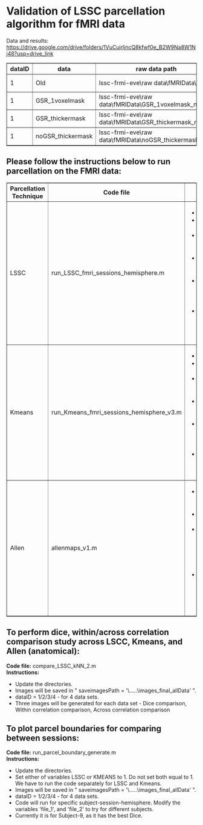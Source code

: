 # Validation of LSSC parcellation algorithm for fMRI data

Data and results: https://drive.google.com/drive/folders/1VuCujrljncQ8kfwf0e_B2W9Na8W1Nj48?usp=drive_link
<table border="1">
  <tr>
    <th>dataID</th>
    <th>data</th>
    <th>raw data path</th>
    <th>results path</th>
  </tr>
  <tr>
    <td>1</td>
    <td>Old</td>
    <td>lssc-frmi-eve\raw data\fMRIData\REST</td>
    <td>lssc-frmi-eve\raw data\fMRIData\Results\REST_results</td>
  </tr>
  <tr>
    <td>1</td>
    <td>GSR_1voxelmask</td>
    <td>lssc-frmi-eve\raw data\fMRIData\GSR_1voxelmask_new</td>
    <td>lssc-frmi-eve\raw data\fMRIData\Results\GSR_1voxelmask_results</td>
  </tr>
  <tr>
    <td>1</td>
    <td>GSR_thickermask</td>
    <td>lssc-frmi-eve\raw data\fMRIData\GSR_thickermask_new</td>
    <td>lssc-frmi-eve\raw data\fMRIData\Results\GSR_thickermask_results</td>
  </tr>
  <tr>
    <td>1</td>
    <td>noGSR_thickermask</td>
    <td>lssc-frmi-eve\raw data\fMRIData\noGSR_thickermask_new</td>
    <td>lssc-frmi-eve\raw data\fMRIData\Results\noGSR_thickermask_results</td>
  </tr>
</table>

## Please follow the instructions below to run parcellation on the FMRI data:
<table border="1">
  <tr>
    <th>Parcellation Technique</th>
    <th>Code file</th>
    <th>Instructions</th>
  </tr>
  <tr>
    <td>LSSC</td>
    <td>run_LSSC_fmri_sessions_hemisphere.m</td>
    <td> 
      <ul>
        <li>Update the directories. </li>
        <li>dataID = 1/2/3/4 - for 4 data sets. </li>
        <li>RUN_LSSC = 0/1 - to run and generate LSSC parcellation images, mat files.</li>
        <li>RUN_DICE_SIMILARITY = 0/1 - Dice computation subject-wise. Run only after LSSC.</li>
        <li>RUN_TEMPORAL_CORR = 0/1 - Within and across temporal correlations subject-wise. Run only after LSSC.</li>
        <li>Look for "cfg" structure and "runROI_meso_nlm_new_v2.m" file to modify LSSC parameters.</li>
      </ul>
    </td>
  </tr>
  <tr>
    <td>Kmeans</td>
    <td>run_Kmeans_fmri_sessions_hemisphere_v3.m</td>
    <td>
      <ul>
        <li>Update the directories. </li>
        <li>dataID = 1/2/3/4 - for 4 data sets. </li>
        <li>RUN_KNN = 0/1 - to run and generate Kmeans parcellation images, mat files.</li>
        <li>RUN_DICE_SIMILARITY = 0/1 - Dice computation subject-wise. Run only after Kmeans.</li>
        <li>RUN_TEMPORAL_CORR = 0/1 - Within and across temporal correlations subject-wise. Run only after Kmeans.</li>
        <li>Paramters to modify: N_KNN_CLUSTERS=27, min_clust_size=15</li>
      </ul>
    </td>
  </tr>
  <tr>
    <td>Allen</td>
    <td>allenmaps_v1.m</td>
    <td>
      <ul>
        <li>Update the data and Allen atlas (2D_calcium_atlas.nii) directories. </li>
        <li>dataID = 1/2/3/4 - for 4 data sets. </li>
        <li>RUN_ALLEN_PROCESSING = 0/1 - to process data, generate time series and pairwise correlation plots, and generate mat files for correlation</li>
        <li>RUN_ALLEN_REPORTING = 0/1 - Within and across temporal correlations subject-wise. Run only after ALLEN_PROCESSING.</li>
      </ul>
    </td>
  </tr>
</table>

## To perform dice, within/across correlation comparison study across LSCC, Kmeans, and Allen (anatomical):
**Code file:** compare_LSSC_kNN_2.m <br>
**Instructions:**
<ul>
  <li>Update the directories. </li>
  <li>Images will be saved in " saveimagesPath = '\.....\images_final_allData' ". </li>
  <li>dataID = 1/2/3/4 - for 4 data sets. </li>
  <li>Three images will be generated for each data set - Dice comparison, Within correlation comparison, Across correlation comparison</li>
</ul>

## To plot parcel boundaries for comparing between sessions:
**Code file:** run_parcel_boundary_generate.m <br>
**Instructions:**
<ul>
  <li>Update the directories. </li>
  <li>Set either of variables LSSC or KMEANS to 1. Do not set both equal to 1. We have to run the code separately for LSSC and Kmeans. </li>
  <li>Images will be saved in " saveimagesPath = '\.....\images_final_allData' ". </li>
  <li>dataID = 1/2/3/4 - for 4 data sets. </li>
  <li>Code will run for specific subject-session-hemisphere. Modify the variables 'file_1', and 'file_2' to try for different subjects.</li>
  <li>Currently it is for Subject-9, as it has the best Dice.</li>
</ul>
